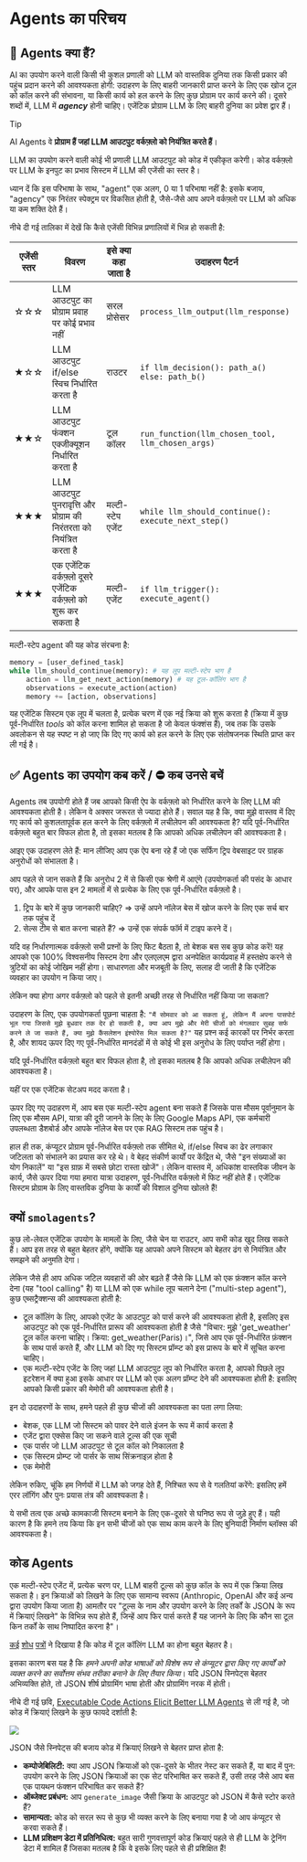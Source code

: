 # Agents का परिचय

## 🤔 Agents क्या हैं?

AI का उपयोग करने वाली किसी भी कुशल प्रणाली को LLM को वास्तविक दुनिया तक किसी प्रकार की पहुंच प्रदान करने की आवश्यकता होगी: उदाहरण के लिए बाहरी जानकारी प्राप्त करने के लिए एक खोज टूल को कॉल करने की संभावना, या किसी कार्य को हल करने के लिए कुछ प्रोग्राम पर कार्य करने की। दूसरे शब्दों में, LLM में ***agency*** होनी चाहिए। एजेंटिक प्रोग्राम LLM के लिए बाहरी दुनिया का प्रवेश द्वार हैं।

> [!TIP]
> AI Agents वे **प्रोग्राम हैं जहां LLM आउटपुट वर्कफ़्लो को नियंत्रित करते हैं**।

LLM का उपयोग करने वाली कोई भी प्रणाली LLM आउटपुट को कोड में एकीकृत करेगी। कोड वर्कफ़्लो पर LLM के इनपुट का प्रभाव सिस्टम में LLM की एजेंसी का स्तर है।

ध्यान दें कि इस परिभाषा के साथ, "agent" एक अलग, 0 या 1 परिभाषा नहीं है: इसके बजाय, "agency" एक निरंतर स्पेक्ट्रम पर विकसित होती है, जैसे-जैसे आप अपने वर्कफ़्लो पर LLM को अधिक या कम शक्ति देते हैं।

नीचे दी गई तालिका में देखें कि कैसे एजेंसी विभिन्न प्रणालियों में भिन्न हो सकती है:

| एजेंसी स्तर | विवरण | इसे क्या कहा जाता है | उदाहरण पैटर्न |
|------------|---------|-------------------|----------------|
| ☆☆☆ | LLM आउटपुट का प्रोग्राम प्रवाह पर कोई प्रभाव नहीं | सरल प्रोसेसर | `process_llm_output(llm_response)` |
| ★☆☆ | LLM आउटपुट if/else स्विच निर्धारित करता है | राउटर | `if llm_decision(): path_a() else: path_b()` |
| ★★☆ | LLM आउटपुट फंक्शन एक्जीक्यूशन निर्धारित करता है | टूल कॉलर | `run_function(llm_chosen_tool, llm_chosen_args)` |
| ★★★ | LLM आउटपुट पुनरावृत्ति और प्रोग्राम की निरंतरता को नियंत्रित करता है | मल्टी-स्टेप एजेंट | `while llm_should_continue(): execute_next_step()` |
| ★★★ | एक एजेंटिक वर्कफ़्लो दूसरे एजेंटिक वर्कफ़्लो को शुरू कर सकता है | मल्टी-एजेंट | `if llm_trigger(): execute_agent()` |

मल्टी-स्टेप agent की यह कोड संरचना है:

```python
memory = [user_defined_task]
while llm_should_continue(memory): # यह लूप मल्टी-स्टेप भाग है
    action = llm_get_next_action(memory) # यह टूल-कॉलिंग भाग है
    observations = execute_action(action)
    memory += [action, observations]
```

यह एजेंटिक सिस्टम एक लूप में चलता है, प्रत्येक चरण में एक नई क्रिया को शुरू करता है (क्रिया में कुछ पूर्व-निर्धारित *tools* को कॉल करना शामिल हो सकता है जो केवल फंक्शंस हैं), जब तक कि उसके अवलोकन से यह स्पष्ट न हो जाए कि दिए गए कार्य को हल करने के लिए एक संतोषजनक स्थिति प्राप्त कर ली गई है।

## ✅ Agents का उपयोग कब करें / ⛔ कब उनसे बचें

Agents तब उपयोगी होते हैं जब आपको किसी ऐप के वर्कफ़्लो को निर्धारित करने के लिए LLM की आवश्यकता होती है। लेकिन वे अक्सर जरूरत से ज्यादा होते हैं। सवाल यह है कि, क्या मुझे वास्तव में दिए गए कार्य को कुशलतापूर्वक हल करने के लिए वर्कफ़्लो में लचीलेपन की आवश्यकता है?
यदि पूर्व-निर्धारित वर्कफ़्लो बहुत बार विफल होता है, तो इसका मतलब है कि आपको अधिक लचीलेपन की आवश्यकता है।

आइए एक उदाहरण लेते हैं: मान लीजिए आप एक ऐप बना रहे हैं जो एक सर्फिंग ट्रिप वेबसाइट पर ग्राहक अनुरोधों को संभालता है।

आप पहले से जान सकते हैं कि अनुरोध 2 में से किसी एक श्रेणी में आएंगे (उपयोगकर्ता की पसंद के आधार पर), और आपके पास इन 2 मामलों में से प्रत्येक के लिए एक पूर्व-निर्धारित वर्कफ़्लो है।

1. ट्रिप के बारे में कुछ जानकारी चाहिए? ⇒ उन्हें अपने नॉलेज बेस में खोज करने के लिए एक सर्च बार तक पहुंच दें
2. सेल्स टीम से बात करना चाहते हैं? ⇒ उन्हें एक संपर्क फॉर्म में टाइप करने दें।

यदि वह निर्धारणात्मक वर्कफ़्लो सभी प्रश्नों के लिए फिट बैठता है, तो बेशक बस सब कुछ कोड करें! यह आपको एक 100% विश्वसनीय सिस्टम देगा और एलएलएम द्वारा अनपेक्षित कार्यप्रवाह में हस्तक्षेप करने से त्रुटियों का कोई जोखिम नहीं होगा। साधारणता और मजबूती के लिए, सलाह दी जाती है कि एजेंटिक व्यवहार का उपयोग न किया जाए।

लेकिन क्या होगा अगर वर्कफ़्लो को पहले से इतनी अच्छी तरह से निर्धारित नहीं किया जा सकता?

उदाहरण के लिए, एक उपयोगकर्ता पूछना चाहता है: `"मैं सोमवार को आ सकता हूं, लेकिन मैं अपना पासपोर्ट भूल गया जिससे मुझे बुधवार तक देर हो सकती है, क्या आप मुझे और मेरी चीजों को मंगलवार सुबह सर्फ करने ले जा सकते हैं, क्या मुझे कैंसलेशन इंश्योरेंस मिल सकता है?"` यह प्रश्न कई कारकों पर निर्भर करता है, और शायद ऊपर दिए गए पूर्व-निर्धारित मानदंडों में से कोई भी इस अनुरोध के लिए पर्याप्त नहीं होगा।

यदि पूर्व-निर्धारित वर्कफ़्लो बहुत बार विफल होता है, तो इसका मतलब है कि आपको अधिक लचीलेपन की आवश्यकता है।

यहीं पर एक एजेंटिक सेटअप मदद करता है।

ऊपर दिए गए उदाहरण में, आप बस एक मल्टी-स्टेप agent बना सकते हैं जिसके पास मौसम पूर्वानुमान के लिए एक मौसम API, यात्रा की दूरी जानने के लिए के लिए Google Maps API, एक कर्मचारी उपलब्धता डैशबोर्ड और आपके नॉलेज बेस पर एक RAG सिस्टम तक पहुंच है।

हाल ही तक, कंप्यूटर प्रोग्राम पूर्व-निर्धारित वर्कफ़्लो तक सीमित थे, if/else स्विच का
ढेर लगाकार जटिलता को संभालने का प्रयास कर रहे थे। वे बेहद संकीर्ण कार्यों पर केंद्रित थे, जैसे "इन संख्याओं का योग निकालें" या "इस ग्राफ़ में सबसे छोटा रास्ता खोजें"। लेकिन वास्तव में, अधिकांश वास्तविक जीवन के कार्य, जैसे ऊपर दिया गया हमारा यात्रा उदाहरण, पूर्व-निर्धारित वर्कफ़्लो में फिट नहीं होते हैं। एजेंटिक सिस्टम प्रोग्राम के लिए वास्तविक दुनिया के कार्यों की विशाल दुनिया खोलते हैं!

## क्यों `smolagents`?

कुछ लो-लेवल एजेंटिक उपयोग के मामलों के लिए, जैसे चेन या राउटर, आप सभी कोड खुद लिख सकते हैं। आप इस तरह से बहुत बेहतर होंगे, क्योंकि यह आपको अपने सिस्टम को बेहतर ढंग से नियंत्रित और समझने की अनुमति देगा।

लेकिन जैसे ही आप अधिक जटिल व्यवहारों की ओर बढ़ते हैं जैसे कि LLM को एक फ़ंक्शन कॉल करने देना (यह "tool calling" है) या LLM को एक while लूप चलाने देना ("multi-step agent"), कुछ एब्सट्रैक्शन्स की आवश्यकता होती है:
- टूल कॉलिंग के लिए, आपको एजेंट के आउटपुट को पार्स करने की आवश्यकता होती है, इसलिए इस आउटपुट को एक पूर्व-निर्धारित प्रारूप की आवश्यकता होती है जैसे "विचार: मुझे 'get_weather' टूल कॉल करना चाहिए। क्रिया: get_weather(Paris)।", जिसे आप एक पूर्व-निर्धारित फ़ंक्शन के साथ पार्स करते हैं, और LLM को दिए गए सिस्टम प्रॉम्प्ट को इस प्रारूप के बारे में सूचित करना चाहिए।
- एक मल्टी-स्टेप एजेंट के लिए जहां LLM आउटपुट लूप को निर्धारित करता है, आपको पिछले लूप इटरेशन में क्या हुआ इसके आधार पर LLM को एक अलग प्रॉम्प्ट देने की आवश्यकता होती है: इसलिए आपको किसी प्रकार की मेमोरी की आवश्यकता होती है।

इन दो उदाहरणों के साथ, हमने पहले ही कुछ चीजों की आवश्यकता का पता लगा लिया:

- बेशक, एक LLM जो सिस्टम को पावर देने वाले इंजन के रूप में कार्य करता है
- एजेंट द्वारा एक्सेस किए जा सकने वाले टूल्स की एक सूची
- एक पार्सर जो LLM आउटपुट से टूल कॉल को निकालता है
- एक सिस्टम प्रोम्प्ट जो पार्सर के साथ सिंक्रनाइज़ होता है
- एक मेमोरी

लेकिन रुकिए, चूंकि हम निर्णयों में LLM को जगह देते हैं, निश्चित रूप से वे गलतियां करेंगे: इसलिए हमें एरर लॉगिंग और पुनः प्रयास तंत्र की आवश्यकता है।

ये सभी तत्व एक अच्छे कामकाजी सिस्टम बनाने के लिए एक-दूसरे से घनिष्ठ रूप से जुड़े हुए हैं। यही कारण है कि हमने तय किया कि इन सभी चीजों को एक साथ काम करने के लिए बुनियादी निर्माण ब्लॉक्स की आवश्यकता है।

## कोड Agents

एक मल्टी-स्टेप एजेंट में, प्रत्येक चरण पर, LLM बाहरी टूल्स को कुछ कॉल के रूप में एक क्रिया लिख सकता है। इन क्रियाओं को लिखने के लिए एक सामान्य स्वरूप (Anthropic, OpenAI और कई अन्य द्वारा उपयोग किया जाता है) आमतौर पर "टूल्स के नाम और उपयोग करने के लिए तर्कों के JSON के रूप में क्रियाएं लिखने" के विभिन्न रूप होते हैं, जिन्हें आप फिर पार्स करते हैं यह जानने के लिए कि कौन सा टूल किन तर्कों के साथ निष्पादित करना है"।

[कई](https://huggingface.co/papers/2402.01030) [शोध](https://huggingface.co/papers/2411.01747) [पत्रों](https://huggingface.co/papers/2401.00812) ने दिखाया है कि कोड में टूल कॉलिंग LLM का होना बहुत बेहतर है।

इसका कारण बस यह है कि *हमने अपनी कोड भाषाओं को विशेष रूप से कंप्यूटर द्वारा किए गए कार्यों को व्यक्त करने का सर्वोत्तम संभव तरीका बनाने के लिए तैयार किया*। यदि JSON स्निपेट्स बेहतर अभिव्यक्ति होते, तो JSON शीर्ष प्रोग्रामिंग भाषा होती और प्रोग्रामिंग नरक में होती।

नीचे दी गई छवि, [Executable Code Actions Elicit Better LLM Agents](https://huggingface.co/papers/2402.01030) से ली गई है, जो कोड में क्रियाएं लिखने के कुछ फायदे दर्शाती है:

<img src="https://huggingface.co/datasets/huggingface/documentation-images/resolve/main/transformers/code_vs_json_actions.png">

JSON जैसे स्निपेट्स की बजाय कोड में क्रियाएं लिखने से बेहतर प्राप्त होता है:

- **कम्पोजेबिलिटी:** क्या आप JSON क्रियाओं को एक-दूसरे के भीतर नेस्ट कर सकते हैं, या बाद में पुन: उपयोग करने के लिए JSON क्रियाओं का एक सेट परिभाषित कर सकते हैं, उसी तरह जैसे आप बस एक पायथन फंक्शन परिभाषित कर सकते हैं?
- **ऑब्जेक्ट प्रबंधन:** आप `generate_image` जैसी क्रिया के आउटपुट को JSON में कैसे स्टोर करते हैं?
- **सामान्यता:** कोड को सरल रूप से कुछ भी व्यक्त करने के लिए बनाया गया है जो आप कंप्यूटर से करवा सकते हैं।
- **LLM प्रशिक्षण डेटा में प्रतिनिधित्व:** बहुत सारी गुणवत्तापूर्ण कोड क्रियाएं पहले से ही LLM के ट्रेनिंग डेटा में शामिल हैं जिसका मतलब है कि वे इसके लिए पहले से ही प्रशिक्षित हैं!